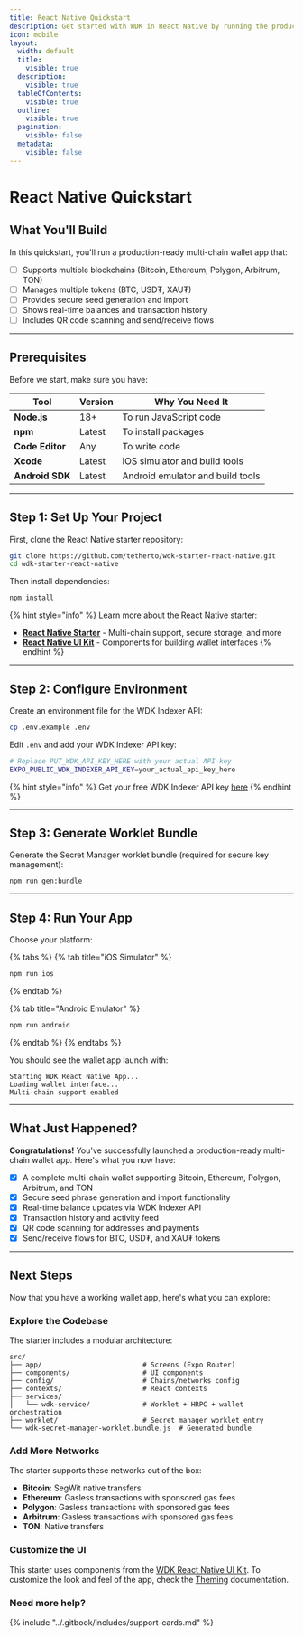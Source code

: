 ```yaml
---
title: React Native Quickstart
description: Get started with WDK in React Native by running the production-ready starter wallet in 3 minutes
icon: mobile
layout:
  width: default
  title:
    visible: true
  description:
    visible: true
  tableOfContents:
    visible: true
  outline:
    visible: true
  pagination:
    visible: false
  metadata:
    visible: false
---
```


# React Native Quickstart

## What You'll Build

In this quickstart, you'll run a production-ready multi-chain wallet app that:

* [ ] Supports multiple blockchains (Bitcoin, Ethereum, Polygon, Arbitrum, TON)
* [ ] Manages multiple tokens (BTC, USD₮, XAU₮)
* [ ] Provides secure seed generation and import
* [ ] Shows real-time balances and transaction history
* [ ] Includes QR code scanning and send/receive flows

***

## Prerequisites

Before we start, make sure you have:

| Tool            | Version | Why You Need It                    |
| --------------- | ------- | ---------------------------------- |
| **Node.js**     | 18+     | To run JavaScript code             |
| **npm**         | Latest  | To install packages                |
| **Code Editor** | Any     | To write code                      |
| **Xcode**       | Latest  | iOS simulator and build tools      |
| **Android SDK** | Latest  | Android emulator and build tools   |

***

## Step 1: Set Up Your Project

First, clone the React Native starter repository:

```bash
git clone https://github.com/tetherto/wdk-starter-react-native.git
cd wdk-starter-react-native
```

Then install dependencies:

```bash
npm install
```

{% hint style="info" %}
Learn more about the React Native starter: 

* [**React Native Starter**](../examples-and-starters/react-native-starter.md) - Multi-chain support, secure storage, and more
* [**React Native UI Kit**](../ui-kits/react-native-ui-kit/) - Components for building wallet interfaces
{% endhint %}

***

## Step 2: Configure Environment

Create an environment file for the WDK Indexer API:

```bash
cp .env.example .env
```

Edit `.env` and add your WDK Indexer API key:

```bash
# Replace PUT_WDK_API_KEY_HERE with your actual API key
EXPO_PUBLIC_WDK_INDEXER_API_KEY=your_actual_api_key_here
```

{% hint style="info" %}
Get your free WDK Indexer API key [here](../tools/indexer-api/get-started.md)
{% endhint %}

***

## Step 3: Generate Worklet Bundle

Generate the Secret Manager worklet bundle (required for secure key management):

```bash
npm run gen:bundle
```

***

## Step 4: Run Your App

Choose your platform:

{% tabs %}
{% tab title="iOS Simulator" %}
```bash
npm run ios
```
{% endtab %}

{% tab title="Android Emulator" %}
```bash
npm run android
```
{% endtab %}
{% endtabs %}

You should see the wallet app launch with:

```
Starting WDK React Native App...
Loading wallet interface...
Multi-chain support enabled
```

***

## What Just Happened?

**Congratulations!** You've successfully launched a production-ready multi-chain wallet app. Here's what you now have:

* [x] A complete multi-chain wallet supporting Bitcoin, Ethereum, Polygon, Arbitrum, and TON
* [x] Secure seed phrase generation and import functionality
* [x] Real-time balance updates via WDK Indexer API
* [x] Transaction history and activity feed
* [x] QR code scanning for addresses and payments
* [x] Send/receive flows for BTC, USD₮, and XAU₮ tokens

***

## Next Steps

Now that you have a working wallet app, here's what you can explore:

### Explore the Codebase

The starter includes a modular architecture:

```
src/
├── app/                         # Screens (Expo Router)
├── components/                  # UI components
├── config/                      # Chains/networks config
├── contexts/                    # React contexts
├── services/
│   └── wdk-service/             # Worklet + HRPC + wallet orchestration
├── worklet/                     # Secret manager worklet entry
└── wdk-secret-manager-worklet.bundle.js  # Generated bundle
```

### Add More Networks

The starter supports these networks out of the box:

* **Bitcoin**: SegWit native transfers
* **Ethereum**: Gasless transactions with sponsored gas fees
* **Polygon**: Gasless transactions with sponsored gas fees  
* **Arbitrum**: Gasless transactions with sponsored gas fees
* **TON**: Native transfers

### Customize the UI

This starter uses components from the [WDK React Native UI Kit](../ui-kits/react-native-ui-kit/README.md). To customize the look and feel of the app, check the [Theming](../ui-kits/react-native-ui-kit/theming.md) documentation.

### **Need more help?**

{% include "../.gitbook/includes/support-cards.md" %}